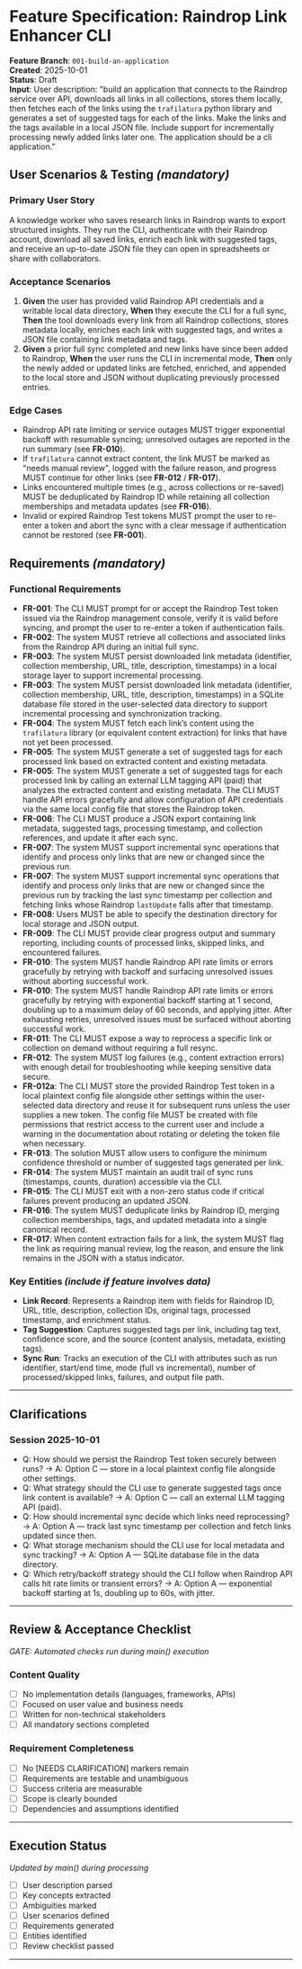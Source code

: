 # Feature Specification: Raindrop Link Enhancer CLI

**Feature Branch**: `001-build-an-application`  
**Created**: 2025-10-01  
**Status**: Draft  
**Input**: User description: "build an application that connects to the Raindrop service over API, downloads all links in all collections, stores them locally, then fetches each of the links using the `trafilatura` python library and generates a set of suggested tags for each of the links. Make the links and the tags available in a local JSON file. Include support for incrementally processing newly added links later one. The application should be a cli application."

## User Scenarios & Testing *(mandatory)*

### Primary User Story
A knowledge worker who saves research links in Raindrop wants to export structured insights. They run the CLI, authenticate with their Raindrop account, download all saved links, enrich each link with suggested tags, and receive an up-to-date JSON file they can open in spreadsheets or share with collaborators.

### Acceptance Scenarios
1. **Given** the user has provided valid Raindrop API credentials and a writable local data directory, **When** they execute the CLI for a full sync, **Then** the tool downloads every link from all Raindrop collections, stores metadata locally, enriches each link with suggested tags, and writes a JSON file containing link metadata and tags.
2. **Given** a prior full sync completed and new links have since been added to Raindrop, **When** the user runs the CLI in incremental mode, **Then** only the newly added or updated links are fetched, enriched, and appended to the local store and JSON without duplicating previously processed entries.

### Edge Cases
- Raindrop API rate limiting or service outages MUST trigger exponential backoff with resumable syncing; unresolved outages are reported in the run summary (see **FR-010**).
- If `trafilatura` cannot extract content, the link MUST be marked as "needs manual review", logged with the failure reason, and progress MUST continue for other links (see **FR-012** / **FR-017**).
- Links encountered multiple times (e.g., across collections or re-saved) MUST be deduplicated by Raindrop ID while retaining all collection memberships and metadata updates (see **FR-016**).
- Invalid or expired Raindrop Test tokens MUST prompt the user to re-enter a token and abort the sync with a clear message if authentication cannot be restored (see **FR-001**).

## Requirements *(mandatory)*

### Functional Requirements
- **FR-001**: The CLI MUST prompt for or accept the Raindrop Test token issued via the Raindrop management console, verify it is valid before syncing, and prompt the user to re-enter a token if authentication fails.
- **FR-002**: The system MUST retrieve all collections and associated links from the Raindrop API during an initial full sync.
- **FR-003**: The system MUST persist downloaded link metadata (identifier, collection membership, URL, title, description, timestamps) in a local storage layer to support incremental processing.
- **FR-003**: The system MUST persist downloaded link metadata (identifier, collection membership, URL, title, description, timestamps) in a SQLite database file stored in the user-selected data directory to support incremental processing and synchronization tracking.
- **FR-004**: The system MUST fetch each link’s content using the `trafilatura` library (or equivalent content extraction) for links that have not yet been processed.
- **FR-005**: The system MUST generate a set of suggested tags for each processed link based on extracted content and existing metadata.
- **FR-005**: The system MUST generate a set of suggested tags for each processed link by calling an external LLM tagging API (paid) that analyzes the extracted content and existing metadata. The CLI MUST handle API errors gracefully and allow configuration of API credentials via the same local config file that stores the Raindrop token.
- **FR-006**: The CLI MUST produce a JSON export containing link metadata, suggested tags, processing timestamp, and collection references, and update it after each sync.
- **FR-007**: The system MUST support incremental sync operations that identify and process only links that are new or changed since the previous run.
- **FR-007**: The system MUST support incremental sync operations that identify and process only links that are new or changed since the previous run by tracking the last sync timestamp per collection and fetching links whose Raindrop `lastUpdate` falls after that timestamp.
- **FR-008**: Users MUST be able to specify the destination directory for local storage and JSON output.
- **FR-009**: The CLI MUST provide clear progress output and summary reporting, including counts of processed links, skipped links, and encountered failures.
- **FR-010**: The system MUST handle Raindrop API rate limits or errors gracefully by retrying with backoff and surfacing unresolved issues without aborting successful work.
- **FR-010**: The system MUST handle Raindrop API rate limits or errors gracefully by retrying with exponential backoff starting at 1 second, doubling up to a maximum delay of 60 seconds, and applying jitter. After exhausting retries, unresolved issues must be surfaced without aborting successful work.
- **FR-011**: The CLI MUST expose a way to reprocess a specific link or collection on demand without requiring a full resync.
- **FR-012**: The system MUST log failures (e.g., content extraction errors) with enough detail for troubleshooting while keeping sensitive data secure.
- **FR-012a**: The CLI MUST store the provided Raindrop Test token in a local plaintext config file alongside other settings within the user-selected data directory and reuse it for subsequent runs unless the user supplies a new token. The config file MUST be created with file permissions that restrict access to the current user and include a warning in the documentation about rotating or deleting the token file when necessary.
- **FR-013**: The solution MUST allow users to configure the minimum confidence threshold or number of suggested tags generated per link.
- **FR-014**: The system MUST maintain an audit trail of sync runs (timestamps, counts, duration) accessible via the CLI.
- **FR-015**: The CLI MUST exit with a non-zero status code if critical failures prevent producing an updated JSON.
- **FR-016**: The system MUST deduplicate links by Raindrop ID, merging collection memberships, tags, and updated metadata into a single canonical record.
- **FR-017**: When content extraction fails for a link, the system MUST flag the link as requiring manual review, log the reason, and ensure the link remains in the JSON with a status indicator.

### Key Entities *(include if feature involves data)*
- **Link Record**: Represents a Raindrop item with fields for Raindrop ID, URL, title, description, collection IDs, original tags, processed timestamp, and enrichment status.
- **Tag Suggestion**: Captures suggested tags per link, including tag text, confidence score, and the source (content analysis, metadata, existing tags).
- **Sync Run**: Tracks an execution of the CLI with attributes such as run identifier, start/end time, mode (full vs incremental), number of processed/skipped links, failures, and output file path.

---

## Clarifications
### Session 2025-10-01
- Q: How should we persist the Raindrop Test token securely between runs? → A: Option C — store in a local plaintext config file alongside other settings.
- Q: What strategy should the CLI use to generate suggested tags once link content is available? → A: Option C — call an external LLM tagging API (paid).
- Q: How should incremental sync decide which links need reprocessing? → A: Option A — track last sync timestamp per collection and fetch links updated since then.
- Q: What storage mechanism should the CLI use for local metadata and sync tracking? → A: Option A — SQLite database file in the data directory.
- Q: Which retry/backoff strategy should the CLI follow when Raindrop API calls hit rate limits or transient errors? → A: Option A — exponential backoff starting at 1s, doubling up to 60s, with jitter.

---

## Review & Acceptance Checklist
*GATE: Automated checks run during main() execution*

### Content Quality
- [ ] No implementation details (languages, frameworks, APIs)
- [ ] Focused on user value and business needs
- [ ] Written for non-technical stakeholders
- [ ] All mandatory sections completed

### Requirement Completeness
- [ ] No [NEEDS CLARIFICATION] markers remain
- [ ] Requirements are testable and unambiguous  
- [ ] Success criteria are measurable
- [ ] Scope is clearly bounded
- [ ] Dependencies and assumptions identified

---

## Execution Status
*Updated by main() during processing*

- [ ] User description parsed
- [ ] Key concepts extracted
- [ ] Ambiguities marked
- [ ] User scenarios defined
- [ ] Requirements generated
- [ ] Entities identified
- [ ] Review checklist passed

---

